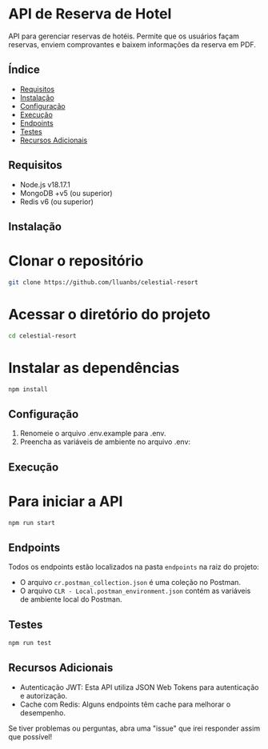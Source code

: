 # API de Reserva de Hotel

API para gerenciar reservas de hotéis. Permite que os usuários façam reservas, enviem comprovantes e baixem informações da reserva em PDF.

## Índice

- [Requisitos](#requisitos)
- [Instalação](#instalação)
- [Configuração](#configuração)
- [Execução](#execução)
- [Endpoints](#endpoints)
- [Testes](#testes)
- [Recursos Adicionais](#recursos-adicionais)

## Requisitos

- Node.js v18.17.1
- MongoDB +v5 (ou superior)
- Redis v6 (ou superior)

## Instalação


# Clonar o repositório
```bash
git clone https://github.com/lluanbs/celestial-resort
```

# Acessar o diretório do projeto
```bash
cd celestial-resort
```

# Instalar as dependências
```bash
npm install
```

## Configuração

1. Renomeie o arquivo .env.example para .env.
2. Preencha as variáveis de ambiente no arquivo .env:

## Execução

# Para iniciar a API
```bash
npm run start
```
## Endpoints

Todos os endpoints estão localizados na pasta `endpoints` na raiz do projeto:
- O arquivo `cr.postman_collection.json` é uma coleção no Postman.
- O arquivo `CLR - Local.postman_environment.json` contém as variáveis de ambiente local do Postman.

## Testes
```bash
npm run test
```

## Recursos Adicionais
- Autenticação JWT: Esta API utiliza JSON Web Tokens para autenticação e autorização.
- Cache com Redis: Alguns endpoints têm cache para melhorar o desempenho.

Se tiver problemas ou perguntas, abra uma "issue" que irei responder assim que possível!